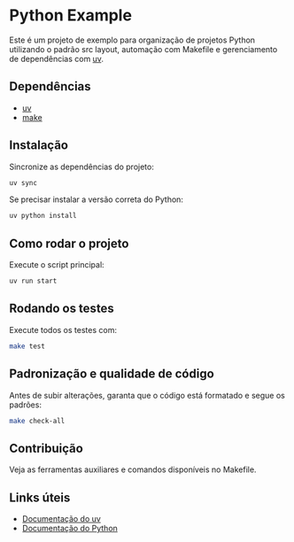 # Python Example

Este é um projeto de exemplo para organização de projetos Python utilizando o padrão src layout, automação com Makefile e gerenciamento de dependências com [uv](https://docs.astral.sh/uv/).

## Dependências

- [uv](https://docs.astral.sh/uv/)
- [make](https://www.gnu.org/software/make/)

## Instalação

Sincronize as dependências do projeto:

```bash
uv sync
```

Se precisar instalar a versão correta do Python:

```bash
uv python install
```

## Como rodar o projeto

Execute o script principal:

```bash
uv run start
```

## Rodando os testes

Execute todos os testes com:
```bash
make test
```

## Padronização e qualidade de código

Antes de subir alterações, garanta que o código está formatado e segue os padrões:

```bash
make check-all
```

## Contribuição

Veja as ferramentas auxiliares e comandos disponíveis no Makefile.

## Links úteis

- [Documentação do uv](https://docs.astral.sh/uv/)
- [Documentação do Python](https://docs.python.org/pt-br/3/)
